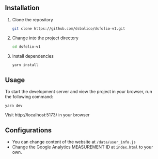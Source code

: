## Installation
1. Clone the repository
    ```bash 
    git clone https://github.com/dsbalico/dsfolio-v1.git
    ```
2. Change into the project directory
    ```bash
    cd dsfolio-v1
    ```
3. Install dependencies
    ```bash
    yarn install 
    ```

## Usage
To start the development server and view the project in your browser, run the following command:
```bash
yarn dev
```
Visit http://localhost:5173/ in your browser

## Configurations
- You can change content of the website at `/data/user_info.js`
- Change the Google Analytics MEASUREMENT ID at `index.html` to your own.